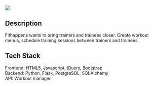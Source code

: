 # <img src="/fithappens/static/fithappens.png">

## Description
Fithappens wants to bring trainers and trainees closer. Create workout menus, schedule training sessions between trainers and trainees.

## Tech Stack
Frontend: HTML5, Javascript, jQuery, Bootstrap <br/>
Backend: Python, Flask, PostgreSQL, SQLAlchemy<br/>
API: Workout manager<br/>



